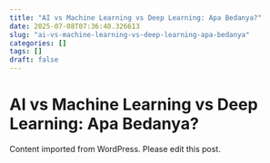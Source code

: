 ```yaml
---
title: "AI vs Machine Learning vs Deep Learning: Apa Bedanya?"
date: 2025-07-08T07:36:40.326613
slug: "ai-vs-machine-learning-vs-deep-learning-apa-bedanya"
categories: []
tags: []
draft: false
---
```


# AI vs Machine Learning vs Deep Learning: Apa Bedanya?

Content imported from WordPress. Please edit this post.
